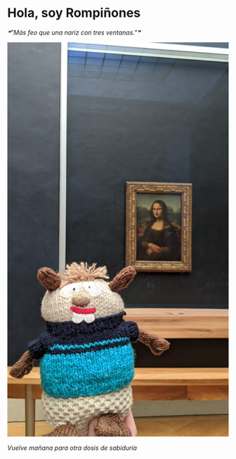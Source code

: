 # Hola, soy Rompiñones

<!--STARTS_HERE_QUOTE_README-->
<i>❝"Más feo que una nariz con tres ventanas."❞</i>
<!--ENDS_HERE_QUOTE_README-->

<!--START_SECTION:update_image-->
![alt text](https://raw.githubusercontent.com/focaalvarez/rompinones/main/.github/images/IMG_20220430_131540.jpg?raw=true)
<!--END_SECTION:update_image-->

*Vuelve mañana para otra dosis de sabiduría*
